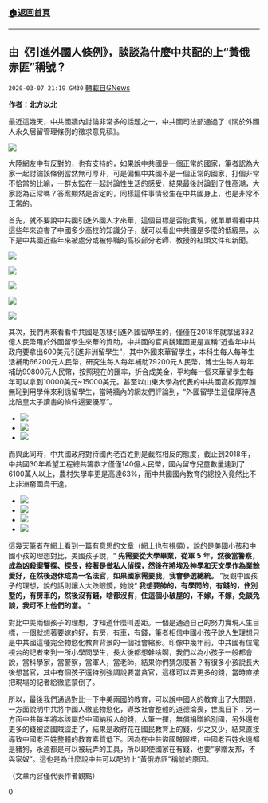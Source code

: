 ###  [:house:返回首頁](https://github.com/ourhimalayas/txt)
---

## 由《引進外國人條例》，談談為什麼中共配的上“黃俄赤匪”稱號？
`2020-03-07 21:19 GM30` [轉載自GNews](https://gnews.org/zh-hant/133575/)

**作者：北方以北**

最近這幾天，中共國牆內討論非常多的話題之一，中共國司法部通過了《關於外國人永久居留管理條例的徵求意見稿》。

![](https://s3-ap-northeast-1.amazonaws.com/news.guo.offload.media/wp-content/uploads/2020/03/07210339/1-28.png)

大陸網友中有反對的，也有支持的，如果說中共國是一個正常的國家，筆者認為大家一起討論該條例當然無可厚非，可是偏偏中共國不是一個正常的國家，打個非常不恰當的比喻，一群太監在一起討論性生活的感受，結果最後討論到了性高潮，大家認為正常嗎？答案顯然是否定的，同樣這件事情發生在中共國身上，也是非常不正常的。

首先，就不要說中共國引進外國人才來華，這個目標是否能實現，就單單看看中共這些年來迫害了中國多少高校的知識分子，就可以看出中共國是多麼的低級黑，以下是中共國近些年來被處分或被停職的高校部分老師、教授的紅頭文件和新聞。

![](https://s3-ap-northeast-1.amazonaws.com/news.guo.offload.media/wp-content/uploads/2020/03/07210443/2-8.png)

![](https://s3-ap-northeast-1.amazonaws.com/news.guo.offload.media/wp-content/uploads/2020/03/07210553/3-9.png)

![](https://s3-ap-northeast-1.amazonaws.com/news.guo.offload.media/wp-content/uploads/2020/03/07210747/4-7.png)

![](https://s3-ap-northeast-1.amazonaws.com/news.guo.offload.media/wp-content/uploads/2020/03/07210820/5-8.png)

![](https://s3-ap-northeast-1.amazonaws.com/news.guo.offload.media/wp-content/uploads/2020/03/07210844/6-5.png)

其次，我們再來看看中共國是怎樣引進外國留學生的，僅僅在2018年就拿出332億人民幣用於外國留學生來華的資助，中共國的官員魏建國更是宣稱“近些年中共政府要拿出600美元引進非洲留學生”，其中外國來華留學生，本科生每人每年生活補助66200元人民幣，研究生每人每年補助79200元人民幣，博士生每人每年補助99800元人民幣，按照現在的匯率，折合成美金，平均每一個來華留學生每年可以拿到10000美元~15000美元。甚至以山東大學為代表的中共國高校竟厚顏無恥到用學伴來利誘留學生，當時牆內的網友們評論到，“外國留學生這優厚待遇比陪皇太子讀書的條件還要優厚”。

- ![](https://s3-ap-northeast-1.amazonaws.com/news.guo.offload.media/wp-content/uploads/2020/03/07210953/7-4.png)
- ![](https://s3-ap-northeast-1.amazonaws.com/news.guo.offload.media/wp-content/uploads/2020/03/07211017/8-3.png)
- ![](https://s3-ap-northeast-1.amazonaws.com/news.guo.offload.media/wp-content/uploads/2020/03/07211101/9-5.png)


而與此同時，中共國政府對待國內老百姓則是截然相反的態度，截止到2018年，中共國30年希望工程總共籌款才僅僅140億人民幣，國內留守兒童數量達到了6100萬人以上，農村失學率更是高達63%，而中共國國內教育的總投入竟然比不上非洲窮國烏干達。

- ![](https://s3-ap-northeast-1.amazonaws.com/news.guo.offload.media/wp-content/uploads/2020/03/07211255/10-1.png)
- ![](https://s3-ap-northeast-1.amazonaws.com/news.guo.offload.media/wp-content/uploads/2020/03/07211314/11-1.png)
- ![](https://s3-ap-northeast-1.amazonaws.com/news.guo.offload.media/wp-content/uploads/2020/03/07211332/12-2.png)
- ![](https://s3-ap-northeast-1.amazonaws.com/news.guo.offload.media/wp-content/uploads/2020/03/07211355/13-1.png)


這幾天筆者在網上看到一篇有意思的文章（網上也有視頻），說的是美國小孩和中國小孩的理想對比，美國孩子說，“ **先需要從大學畢業，從軍** **5** **年，然後當警察，成為凶殺案警探、探長，接著是做私人偵探，然後在將埃及神學和天文學作為業餘愛好，在然後退休成為一名法官，如果國家需要我，我會參選總統。** ”反觀中國孩子的理想，說的話則讓人大跌眼鏡，她說“ **我想要帥的，有學問的，有錢的，住別墅的，有房車的，然後沒有錢，啥都沒有，住這個小破屋的，不嫁，不嫁，免談免談，我可不上他們的當。** ”

對比中美兩個孩子的理想，才知道什麼叫差距。一個是通過自己的努力實現人生目標，一個就想著要嫁的好，有房，有車，有錢，筆者相信中國小孩子說人生理想只是中共國這種完全物慾化教育背景的一個社會縮影。印像中幾年前，中共國有位電視台的記者來到一所小學問學生，長大後都想幹啥啊，我們以為小孩子一般都會說，當科學家，當警察，當軍人，當老師，結果你們猜怎麼著？有很多小孩說長大後想當官，其中有個孩子還特別強調說要當貪官，這樣可以弄更多的錢，當時直接把現場的記者給徹底蒙倒了。

所以，最後我們通過對比一下中美兩國的教育，可以說中國人的教育出了大問題，一方面說明中共將中國人徹底物慾化，導致社會整體的道德淪喪，世風日下；另一方面中共每年將本該屬於中國納稅人的錢，大筆一揮，無償捐贈給別國，另外還有更多的錢被盜國賊盜走了，結果是政府花在國民教育上的錢，少之又少，結果直接導致中國老百姓整體的教育素質低下。因為在中共盜國賊眼裡，中國老百姓永遠都是豬狗，永遠都是可以被玩弄的工具，所以即使國家在有錢，也要“寧贈友邦，不與家奴”。這也是為什麼說中共可以配的上“黃俄赤匪”稱號的原因。

（文章內容僅代表作者觀點）

0
